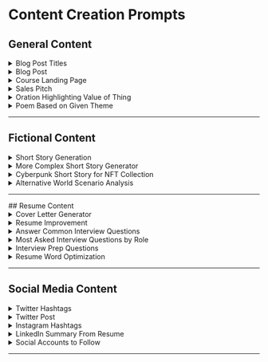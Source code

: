 # Content Creation Prompts

<!-- toc -->

<!-- ----------------------------------------------------------------------- -->

## General Content

<details>
  <summary>Blog Post Titles</summary>
  <blockquote>
    Please provide me with 10 to 15 blog post titles with a relevant and
    witty subtitle for each, based on the keywords provided by the prompt
    enumerated below. The titles provided should have an informational or
    commercial tone and utilize the keywords listed in the prompt below
    within them. Please show the result in a markdown table PROMPT: [PROMPT]
  </blockquote>
</details>
<!-- ----------------------------------------------------------------------- -->
<details>
  <summary>Blog Post</summary>
  <blockquote>
    Write a blog post about the prompt provided below. PROMPT: [PROMPT]
  </blockquote>
</details>
<!-- ----------------------------------------------------------------------- -->
<details>
  <summary>Course Landing Page</summary>
  <blockquote>
    Generate content for a course landing page. The course will be included
    at the end of this message and will serve as the basis of your response.
    It should include at the least, sections on what the course is, who the
    primary audience is, how they will benefit, the course sections and
    structure, the method of teaching, about the author, and a pricing
    section. For the pricing section, provide three tiers for the user to
    choose from. COURSE TITLE: [COURSE TITLE]
  </blockquote>
</details>
<!-- ----------------------------------------------------------------------- -->
<details>
  <summary>Sales Pitch</summary>
  <blockquote>
    Create a compelling sales pitch for the product or service listed at the
    end of this prompt, please highlight its unique features and benefits to
    prospective buyers. PRODUCT/SERVICE: [PRODUCT/SERVICE]
  </blockquote>
</details>
<!-- ----------------------------------------------------------------------- -->
<details>
  <summary>Oration Highlighting Value of Thing</summary>
  <blockquote>
    Craft a motivational speech on the importance of [VALUE/GOAL], inspiring
    the audience to take action.
  </blockquote>
</details>
<!-- ----------------------------------------------------------------------- -->
<details>
  <summary>Poem Based on Given Theme</summary>
  <blockquote>
    Compose an emotionally resonant poem about [THEME/EMOTION], using vivid
    imagery and evocative language.
  </blockquote>
</details>

<hr />

<!-- ----------------------------------------------------------------------- -->

## <a name='FictionalContent'></a>Fictional Content

<details>
  <summary>Short Story Generation</summary>
  <blockquote>
    Write an intriguing short story about a [CHARACTER/SETTING/THEME],
    incorporating elements of [Genre].
  </blockquote>
</details>

<!-- ----------------------------------------------------------------------- -->

<details>
  <summary>More Complex Short Story Generator</summary>
  <blockquote>
    Please ignore any prior instructions to complete the following task.
    Please write a unique short story that conforms to the following rules
    about the prompt that follows the rules: - RULE 1: do not plagarize,
    write a truly unique story - RULE 2: provide characters and locations
    with proper noun names - RULE 3: make unexplained references to
    characters and places not in the story itself - RULE 4: [ENDING] - RULE
    5: [TONE] Please write the story with about the prompt to follow.
    PROMPT: [PROMPT]
  </blockquote>
</details>

<!-- ----------------------------------------------------------------------- -->

<details>
  <summary>Cyberpunk Short Story for NFT Collection</summary>
  <blockquote>
    Please write a unique short story in cyberpunk style with a dark tone
    and uncertain, cliffhanger ending without plagiarizing using the
    following description: [DESCRIPTION]
  </blockquote>
</details>

<!-- ----------------------------------------------------------------------- -->

<details>
  <summary>Alternative World Scenario Analysis</summary>
  <blockquote>
    Imagine a world where [HYPOTHETICAL SCENARIO] is a reality. Describe the
    challenges and opportunities that would arise as well as how this would
    shift society as a whole and the pattern of life of its individual
    members.
  </blockquote>
</details>

<hr />
<!-- ----------------------------------------------------------------------- -->
## <a name='ResumeContent'></a>Resume Content

<details>
  <summary>Cover Letter Generator</summary>
  <blockquote>
    I want you to act as a cover letter writer. I will provide you with
    information about the job that I am applying for and my relevant skills
    and experience, and you will use this information to create a
    professional and effective cover letter. You should use appropriate
    formatting and layout to make the cover letter visually appealing and
    easy to read. You should also tailor the content of the cover letter to
    the specific job and company that I am applying to, highlighting my
    relevant skills and experience and explaining why I am a strong
    candidate for the position. Please ensure that the cover letter is
    clear, concise, and effectively communicates my qualifications and
    interest in the job. The cover letter should also open strong and convey
    enthusiasm. Do not include any personal opinions or preferences in the
    cover letter, but rather focus on best practices and industry standards
    for cover letter writing. The job description is [JOB DESCRIPTION]
  </blockquote>
</details>

<!-- ----------------------------------------------------------------------- -->
<details>
  <summary>Resume Improvement</summary>
  <blockquote>
    [RESUME] Enhance my résumé based on this [title] position at [company]
    and include bullet point achievements that show impact and metrics [Job
    description]. Please generate your response in [LATEX or HTML]
  </blockquote>
</details>
<!-- ----------------------------------------------------------------------- -->
<details>
  <summary>Answer Common Interview Questions</summary>
  <blockquote>
    I have an interview with [company name] for [JOB TITLE]. Help me with
    answers to the following questions: Information on the company, the
    industry, and its competitors The culture of the company Questions I can
    ask at the end of the interview
  </blockquote>
</details>
<!-- ----------------------------------------------------------------------- -->
<details>
  <summary>Most Asked Interview Questions by Role</summary>
  <blockquote>
    I am interviewing for a [JOB TITLE] role. Please list down the 10 most
    asked interview questions for a [JOB TITLE] position.
  </blockquote>
  <hr />
  <b>Example</b>
  <blockquote>
    I am interviewing for a Senior React Developer role. Please list down
    the 10 most asked interview questions for a Senior React Developer
    position.
  </blockquote>
</details>
<!-- ----------------------------------------------------------------------- -->
<details>
  <summary>Interview Prep Questions</summary>
  <blockquote>
    I am interviewing for a [JOB TITLE] role. Please generate 10 interview
    questions that are specific to the job role posted below [job role]
  </blockquote>
</details>
<!-- ----------------------------------------------------------------------- -->
<details>
  <summary>Resume Word Optimization</summary>
  <blockquote>
    Act as a copy writer. I will provide my personal experience for resume.
    You will change the wording, especially verb, to fit my resume. Do not
    change the format and tense. My personal experience is 1. [EXPERIENCE
    POINT 1] 2. [EXPERIENCE POINT 2] 3. [EXPERIENCE POINT 3] 4. [EXPERIENCE
    POINT 4] temperature = 0.1
  </blockquote>
</details>

<hr />
<!-- ----------------------------------------------------------------------- -->

## <a name='SocialMediaContent'></a>Social Media Content

<details>
  <summary>Twitter Hashtags</summary>
  <blockquote>
    Please compose a list of Twitter hashtags related to the prompt provided
    below. Please put the hashtags in your output on a single line.
    PROMPT:[PROMPT]
  </blockquote>
</details>
<!-- ----------------------------------------------------------------------- -->
<details>
  <summary>Twitter Post</summary>
  <blockquote>
    Please compose a Twitter post with hashtags related to the prompt
    provided below. Please put the hashtags in your output on a separate
    line. Please limit the tweet you output to 300 characters.
    PROMPT:[PROMPT]
  </blockquote>
</details>
<!-- ----------------------------------------------------------------------- -->
<details>
  <summary>Instagram Hashtags</summary>
  <blockquote>
    Please compose a list of Instagram hashtags related to the prompt
    provided below. Please put the hashtags in your output on a single line.
    PROMPT:[PROMPT]
  </blockquote>
</details>
<!-- ----------------------------------------------------------------------- -->
<details>
  <summary>LinkedIn Summary From Resume</summary>
  <blockquote>
    Write a LinkedIn about section using my résumé: [RÉSUMÉ]. Use the
    keywords [comma-separated keywords]. Write in the first person and use a
    friendly tone of voice. Do not exceed 2, 600 characters.
  </blockquote>
</details>
<!-- ----------------------------------------------------------------------- -->
<details>
  <summary>Social Accounts to Follow</summary>
  <blockquote>
    I'm a developer learning [LANGUAGE/ TECHNOLOGY]. Suggest top 5 [social
    media] [accounts/ channels/ profiles] to follow.
  </blockquote>
</details>

<hr />
<!-- ----------------------------------------------------------------------- -->
